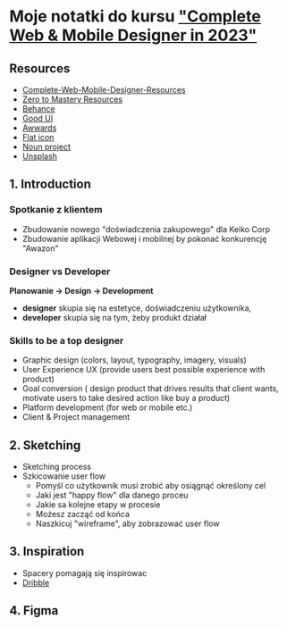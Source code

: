 # Moje notatki do kursu ["Complete Web & Mobile Designer in 2023"](https://www.udemy.com/course/complete-web-designer-mobile-designer-zero-to-mastery/)

## Resources

- [Complete-Web-Mobile-Designer-Resources](https://danielschifano.notion.site/Complete-Web-Mobile-Designer-Resources-d1d9b6868a7746ffb3b6f02703ac7724)
- [Zero to Mastery Resources](https://zerotomastery.io/resources/)
- [Behance](https://www.behance.net/)
- [Good UI](https://goodui.org/)
- [Awwards](https://www.awwwards.com/)
- [Flat icon](https://www.flaticon.com/)
- [Noun project](https://thenounproject.com/)
- [Unsplash](https://unsplash.com/)

## 1. Introduction

### Spotkanie z klientem

- Zbudowanie nowego "doświadczenia zakupowego" dla Keiko Corp
- Zbudowanie aplikacji Webowej i mobilnej by pokonać konkurencję "Awazon"

### Designer vs Developer

**Planowanie -> Design -> Development**

- **designer** skupia się na estetyce, doświadczeniu użytkownika,
- **developer** skupia się na tym, żeby produkt działał

### Skills to be a top designer

- Graphic design (colors, layout, typography, imagery, visuals)
- User Experience UX (provide users best possible experience with product)
- Goal conversion ( design product that drives results that client wants, motivate users to take desired action like buy a product)
- Platform development (for web or mobile etc.)
- Client & Project management

## 2. Sketching

- Sketching process
- Szkicowanie user flow
  - Pomyśl co użytkownik musi zrobić aby osiągnąć określony cel
  - Jaki jest "happy flow" dla danego proceu
  - Jakie sa kolejne etapy w procesie
  - Możesz zacząć od końca
  - Naszkicuj "wireframe", aby zobrazować user flow

## 3. Inspiration

- Spacery pomagają się inspirowac
- [Dribble](https://dribbble.com/)

## 4. Figma
